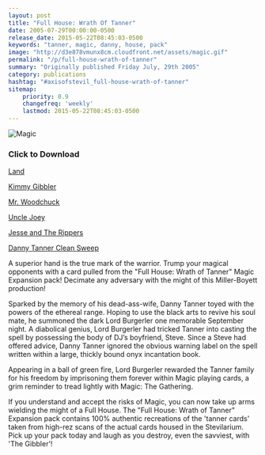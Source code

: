 ```yaml
---
layout: post
title: "Full House: Wrath Of Tanner"
date: 2005-07-29T00:00:00-0500
release_date: 2015-05-22T08:45:03-0500
keywords: "tanner, magic, danny, house, pack"
image: "http://d3e878vmunx8cm.cloudfront.net/assets/magic.gif"
permalink: "/p/full-house-wrath-of-tanner"
summary: "Originally published Friday July, 29th 2005"
category: publications
hashtag: "#axisofstevil_full-house-wrath-of-tanner"
sitemap:
    priority: 0.9
    changefreq: 'weekly'
    lastmod: 2015-05-22T08:45:03-0500
---
```


[id_1]: http://d3e878vmunx8cm.cloudfront.net/assets/magic.gif "Magic"
![Magic][id_1]

### Click to Download ###

[Land](http://d3e878vmunx8cm.cloudfront.net/assets/magicland.gif "Land")

[Kimmy Gibbler](http://d3e878vmunx8cm.cloudfront.net/assets/magicgibble.gif "Kimmy Gibbler")

[Mr. Woodchuck](http://d3e878vmunx8cm.cloudfront.net/assets/magicwoodchuck.gif "Mr. Woodchuck")

[Uncle Joey](http://d3e878vmunx8cm.cloudfront.net/assets/magicjoey.gif "Uncle Joey")

[Jesse and The Rippers](http://d3e878vmunx8cm.cloudfront.net/assets/magicripper.gif "Jesse and The Rippers")

[Danny Tanner Clean Sweep](http://d3e878vmunx8cm.cloudfront.net/assets/magicdanny.gif "Danny Tanner Clean Sweep")

A superior hand is the true mark of the warrior. Trump your magical opponents with a card pulled from the "Full House: Wrath of Tanner" Magic Expansion pack! Decimate any adversary with the might of this Miller-Boyett production!

Sparked by the memory of his dead-ass-wife, Danny Tanner toyed with the powers of the ethereal range. Hoping to use the black arts to revive his soul mate, he summoned the dark Lord Burgerler one memorable September night. A diabolical genius, Lord Burgerler had tricked Tanner into casting the spell by possessing the body of DJ’s boyfriend, Steve. Since a Steve had offered advice, Danny Tanner ignored the obvious warning label on the spell written within a large, thickly bound onyx incantation book.

Appearing in a ball of green fire, Lord Burgerler rewarded the Tanner family for his freedom by imprisoning them forever within Magic playing cards, a grim reminder to tread lightly with Magic: The Gathering.

If you understand and accept the risks of Magic, you can now take up arms wielding the might of a Full House. The "Full House: Wrath of Tanner" Expansion pack contains 100% authentic recreations of the 'tanner cards' taken from high-rez scans of the actual cards housed in the Stevilarium. Pick up your pack today and laugh as you destroy, even the savviest, with 'The Gibbler'!
